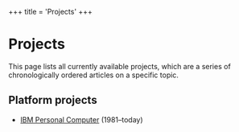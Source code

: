 +++
title = 'Projects'
+++

# Projects

This page lists all currently available projects, which are a series of chronologically ordered articles on a specific topic.

## Platform projects

- [IBM Personal Computer](platforms/ibm-pc) (1981–today)
